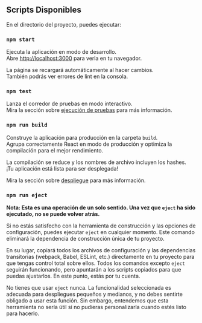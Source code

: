 ## Scripts Disponibles

En el directorio del proyecto, puedes ejecutar:

### `npm start`

Ejecuta la aplicación en modo de desarrollo.\
Abre [http://localhost:3000](http://localhost:3000) para verla en tu navegador.

La página se recargará automáticamente al hacer cambios.\
También podrás ver errores de lint en la consola.

### `npm test`

Lanza el corredor de pruebas en modo interactivo.\
Mira la sección sobre [ejecución de pruebas](https://facebook.github.io/create-react-app/docs/running-tests) para más información.

### `npm run build`

Construye la aplicación para producción en la carpeta `build`.\
Agrupa correctamente React en modo de producción y optimiza la compilación para el mejor rendimiento.

La compilación se reduce y los nombres de archivo incluyen los hashes.\
¡Tu aplicación está lista para ser desplegada!

Mira la sección sobre [despliegue](https://facebook.github.io/create-react-app/docs/deployment) para más información.

### `npm run eject`

**Nota: Esta es una operación de un solo sentido. Una vez que `eject` ha sido ejecutado, no se puede volver atrás.**

Si no estás satisfecho con la herramienta de construcción y las opciones de configuración, puedes ejecutar `eject` en cualquier momento. Este comando eliminará la dependencia de construcción única de tu proyecto.

En su lugar, copiará todos los archivos de configuración y las dependencias transitorias (webpack, Babel, ESLint, etc.) directamente en tu proyecto para que tengas control total sobre ellos. Todos los comandos excepto `eject` seguirán funcionando, pero apuntarán a los scripts copiados para que puedas ajustarlos. En este punto, estás por tu cuenta.

No tienes que usar `eject` nunca. La funcionalidad seleccionada es adecuada para despliegues pequeños y medianos, y no debes sentirte obligado a usar esta función. Sin embargo, entendemos que esta herramienta no sería útil si no pudieras personalizarla cuando estés listo para hacerlo.

